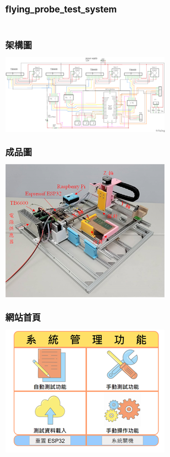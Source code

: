 # flying_probe_test_system
<br>

# 架構圖
![fpt](<https://github.com/alex0613230/flying_probe_test_system/blob/main/pic/FPT.png>)
<br>

# 成品圖
<div align=center><img src ="https://github.com/alex0613230/flying_probe_test_system/blob/main/pic/prototype.png"/></div>

# 網站首頁
<div align=center><img src ="https://github.com/alex0613230/flying_probe_test_system/blob/main/pic/index.png"/></div>


